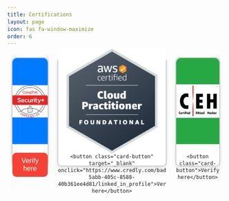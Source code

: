```yaml
---
title: Certifications
layout: page 
icon: fas fa-window-maximize
order: 6
---
```

<style>

.certification-container {
  display: flex;
  justify-content: space-around;
}

.card {
  width: 250px;
  height: 250px;
  border: 2px solid #ccc;
  border-radius: 10px;
  text-align: center;
  margin: 10px;
  background: #fff;
  box-shadow: 0 4px 8px rgba(0, 0, 0, 0.1);
}

.card-image {
  border-radius: 10px 10px 0 0;
  height: 200px;
  display: flex;
  align-items: center;
  justify-content: center;
  color: #fff;
  margin-bottom: 20px;
}

.card-image.blue { background-color: #007bff; }
.card-image.red { background-color: #dc3545; }
.card-image.green { background-color: #28a745; }

.card-title {
  font-size: 18px;
  color: #333;
  margin-bottom: 20px;
}

.card-button {
  background-color: #f44336;
  color: white;
  border: none;
  border-radius: 9px;
  padding: 10px 20px;
  font-size: 16px;
  cursor: pointer;
  outline: none;
  margin-bottom: 20px;
  align-self: center;
}

.card-button:hover {
  background-color: #d32f2f;
}

</style>
<div class="certification-container">
  <div class="card">
    <div class="card-image blue">
      <img src="../images/comptia_security.png" alt="Comptia Security+">
    </div>
    <button class="card-button">Verify here</button>
  </div>
  <div class="card">
    <div class="card-image red">
      <img src="../images/aws_cloud.png" alt="AWS Cloud Practitioner">
    </div>
   
    <button class="card-button" target="_blank" onclick="https://www.credly.com/badges/f0f11634-5abb-405c-8588-40b361ee4d81/linked_in_profile">Verify here</button>
  </div>
  <div class="card">
    <div class="card-image green">
      <img src="../images/CEH.png" alt="Certified Ethical Hacker">
    </div>
   
    <button class="card-button">Verify here</button>
  </div>
</div>

